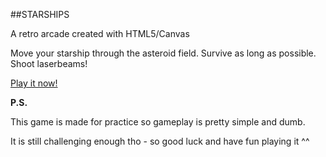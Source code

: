 ##STARSHIPS

A retro arcade created with HTML5/Canvas


Move your starship through the asteroid field.
Survive as long as possible.
Shoot laserbeams!

[Play it now!](http://43iscoding.github.io/starships)

**P.S.**

This game is made for practice so gameplay is pretty simple and dumb.


It is still challenging enough tho - so good luck and have fun playing it ^^
